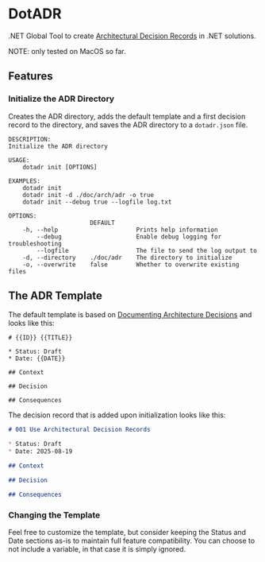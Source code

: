 # DotADR

.NET Global Tool to create [Architectural Decision Records](https://adr.github.io) in .NET solutions.

NOTE: only tested on MacOS so far.

## Features

### Initialize the ADR Directory

Creates the ADR directory, adds the default template and a first decision record to the directory, and saves the ADR directory to a `dotadr.json` file.

```text
DESCRIPTION:
Initialize the ADR directory

USAGE:
    dotadr init [OPTIONS]

EXAMPLES:
    dotadr init
    dotadr init -d ./doc/arch/adr -o true
    dotadr init --debug true --logfile log.txt

OPTIONS:
                       DEFAULT                                              
    -h, --help                      Prints help information                 
        --debug                     Enable debug logging for troubleshooting
        --logfile                   The file to send the log output to      
    -d, --directory    ./doc/adr    The directory to initialize             
    -o, --overwrite    false        Whether to overwrite existing files     

```

## The ADR Template

The default template is based on [Documenting Architecture Decisions](https://cognitect.com/blog/2011/11/15/documenting-architecture-decisions) and looks like this:

```text
# {{ID}} {{TITLE}}

* Status: Draft
* Date: {{DATE}}

## Context

## Decision

## Consequences

```

The decision record that is added upon initialization looks like this:

```markdown
# 001 Use Architectural Decision Records

* Status: Draft
* Date: 2025-08-19

## Context

## Decision

## Consequences

```

### Changing the Template

Feel free to customize the template, but consider keeping the Status and Date sections as-is to maintain full feature compatibility.
You can choose to not include a variable, in that case it is simply ignored.
